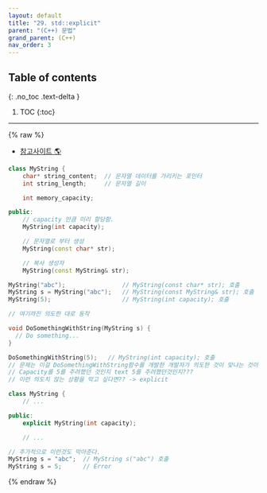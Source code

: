 ```yaml
---
layout: default
title: "29. std::explicit"
parent: "(C++) 문법"
grand_parent: (C++)
nav_order: 3
---
```


## Table of contents
{: .no_toc .text-delta }

1. TOC
{:toc}

---

{% raw %}

* [참고사이트 🌎](https://modoocode.com/253)

```cpp
class MyString {
    char* string_content;  // 문자열 데이터를 가리키는 포인터
    int string_length;     // 문자열 길이

    int memory_capacity;

public:
    // capacity 만큼 미리 할당함.
    MyString(int capacity);

    // 문자열로 부터 생성
    MyString(const char* str);

    // 복사 생성자
    MyString(const MyString& str);
```

```cpp
MyString("abc");                // MyString(const char* str); 호출
MyString s = MyString("abc");   // MyString(const MyString& str); 호출
MyString(5);                    // MyString(int capacity); 호출

// 여기까진 의도한 대로 동작

void DoSomethingWithString(MyString s) {
  // Do something...
}

DoSomethingWithString(5);   // MyString(int capacity); 호출
// 문제는 이걸 DoSomethingWithString함수를 개발한 개발자가 의도한 것이 맞냐는 것이다.
// Capacity를 5를 주려했던 것인지 text 5를 주려했던것인지???
// 이런 의도치 않는 상황을 막고 싶다면?? -> explicit
```

```cpp
class MyString {
    // ...

public:
    explicit MyString(int capacity);

    // ...
```

```cpp
// 추가적으로 이런것도 막아준다.
MyString s = "abc";  // MyString s("abc") 호출
MyString s = 5;      // Error
```

{% endraw %}